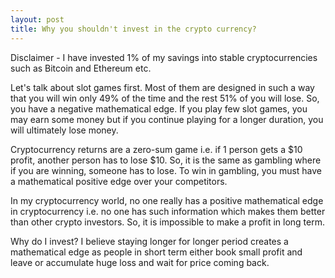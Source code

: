 ```yaml
---
layout: post
title: Why you shouldn't invest in the crypto currency?  
---
```


Disclaimer - I have invested 1% of my savings into stable cryptocurrencies such as Bitcoin and Ethereum etc. 

Let's talk about slot games first. Most of them are designed in such a way that you will win only 49% of the time and the rest 51% of you will lose. So, you have a negative mathematical edge. If you play few slot games, you may earn some money but if you continue playing for a longer duration, you will ultimately lose money. 

Cryptocurrency returns are a zero-sum game i.e. if 1 person gets a $10 profit, another person has to lose $10. So, it is the same as gambling where if you are winning, someone has to lose. To win in gambling, you must have a mathematical positive edge over your competitors.

In my cryptocurrency world, no one really has a positive mathematical edge in cryptocurrency i.e. no one has such information which makes them better than other crypto investors. So, it is impossible to make a profit in long term. 

Why do I invest? I believe staying longer for longer period creates a mathematical edge as people in short term either book small profit and leave or accumulate huge loss and wait for price coming back. 


